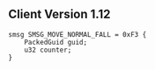 ## Client Version 1.12

```rust,ignore
smsg SMSG_MOVE_NORMAL_FALL = 0xF3 {
    PackedGuid guid;    
    u32 counter;    
}

```
